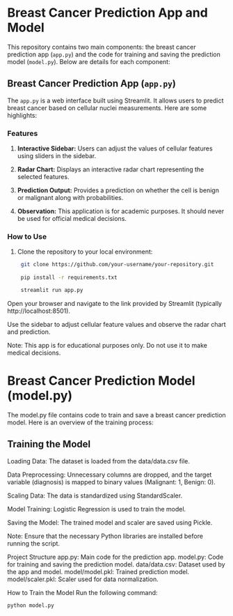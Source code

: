 # Breast Cancer Prediction App and Model

This repository contains two main components: the breast cancer prediction app (`app.py`) and the code for training and saving the prediction model (`model.py`). Below are details for each component:

## Breast Cancer Prediction App (`app.py`)

The `app.py` is a web interface built using Streamlit. It allows users to predict breast cancer based on cellular nuclei measurements. Here are some highlights:

### Features

1. **Interactive Sidebar:** Users can adjust the values of cellular features using sliders in the sidebar.

2. **Radar Chart:** Displays an interactive radar chart representing the selected features.

3. **Prediction Output:** Provides a prediction on whether the cell is benign or malignant along with probabilities.

4. **Observation:** This application is for academic purposes. It should never be used for official medical decisions.

### How to Use

1. Clone the repository to your local environment:

   ```bash
    git clone https://github.com/your-username/your-repository.git
    
    pip install -r requirements.txt

    streamlit run app.py

Open your browser and navigate to the link provided by Streamlit (typically http://localhost:8501).

Use the sidebar to adjust cellular feature values and observe the radar chart and prediction.

Note: This app is for educational purposes only. Do not use it to make medical decisions.

# Breast Cancer Prediction Model (model.py)
The model.py file contains code to train and save a breast cancer prediction model. Here is an overview of the training process:

## Training the Model
Loading Data: The dataset is loaded from the data/data.csv file.

Data Preprocessing: Unnecessary columns are dropped, and the target variable (diagnosis) is mapped to binary values (Malignant: 1, Benign: 0).

Scaling Data: The data is standardized using StandardScaler.

Model Training: Logistic Regression is used to train the model.

Saving the Model: The trained model and scaler are saved using Pickle.

Note: Ensure that the necessary Python libraries are installed before running the script.

Project Structure
app.py: Main code for the prediction app.
model.py: Code for training and saving the prediction model.
data/data.csv: Dataset used by the app and model.
model/model.pkl: Trained prediction model.
model/scaler.pkl: Scaler used for data normalization.

How to Train the Model
Run the following command:

   ```bash
   python model.py